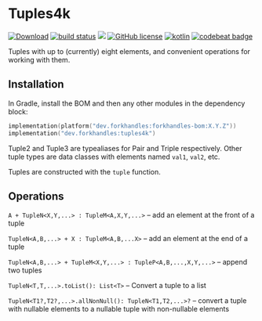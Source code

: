 # Tuples4k

<a href="https://bintray.com/fork-handles/maven/forkhandles-bom/_latestVersion"><img alt="Download" src="https://api.bintray.com/packages/fork-handles/maven/forkhandles-bom/images/download.svg"></a>
<a href="https://travis-ci.org/fork-handles/forkhandles"><img alt="build status" src="https://travis-ci.org/fork-handles/forkhandles.svg?branch=trunk"/></a>
<a href="https://codecov.io/gh/fork-handles/forkhandles"><img src="https://codecov.io/gh/fork-handles/forkhandles/branch/trunk/graph/badge.svg"/></a>
<a href="http//www.apache.org/licenses/LICENSE-2.0"><img alt="GitHub license" src="https://img.shields.io/badge/license-Apache%20License%202.0-blue.svg?style=flat"></a>
<a href="http://kotlinlang.org"><img alt="kotlin" src="https://img.shields.io/badge/kotlin-1.4-blue.svg"></a>
<a href="https://codebeat.co/projects/github-com-fork-handles-forkhandles-trunk"><img alt="codebeat badge" src="https://codebeat.co/badges/5b369ed4-af27-46f4-ad9c-a307d900617e"></a>

Tuples with up to (currently) eight elements, and convenient operations for working with them.

## Installation

In Gradle, install the BOM and then any other modules in the dependency block:

```kotlin
implementation(platform("dev.forkhandles:forkhandles-bom:X.Y.Z"))
implementation("dev.forkhandles:tuples4k")
```

Tuple2 and Tuple3 are typealiases for Pair and Triple respectively.  Other tuple types are data classes with elements named `val1`, `val2`, etc.

Tuples are constructed with the `tuple` function.

## Operations

`A + TupleN<X,Y,...> : TupleM<A,X,Y,...>` – add an element at the front of a tuple

`TupleN<A,B,...> + X : TupleM<A,B,...X>` – add an element at the end of a tuple

`TupleN<A,B,...> + TupleM<X,Y,...> : TupleP<A,B,...,X,Y,...>` – append two tuples

`TupleN<T,T,...>.toList(): List<T>` – Convert a tuple to a list

`TupleN<T1?,T2?,...>.allNonNull(): TupleN<T1,T2,...>?` – convert a tuple with nullable elements to a nullable tuple with non-nullable elements
